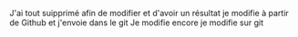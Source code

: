 J'ai tout suipprimé afin de modifier et d'avoir un résultat
je modifie à partir de Github et j'envoie dans le git
Je modifie encore
je modifie sur git